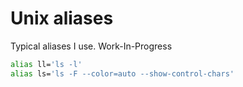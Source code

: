 # Unix aliases
Typical aliases I use. Work-In-Progress

```bash
alias ll='ls -l'
alias ls='ls -F --color=auto --show-control-chars'
```
